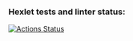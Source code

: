### Hexlet tests and linter status:
[![Actions Status](https://github.com/panechek/frontend-project-lvl3/workflows/hexlet-check/badge.svg)](https://github.com/panechek/frontend-project-lvl3/actions)